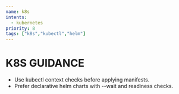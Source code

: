 ```yaml
---
name: k8s
intents:
  - kubernetes
priority: 8
tags: ["k8s","kubectl","helm"]
---
```


# K8S GUIDANCE
- Use kubectl context checks before applying manifests.
- Prefer declarative helm charts with --wait and readiness checks.